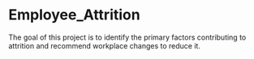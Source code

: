 # Employee_Attrition
The goal of this project is to identify the primary factors contributing to attrition and recommend workplace changes to reduce it. 
